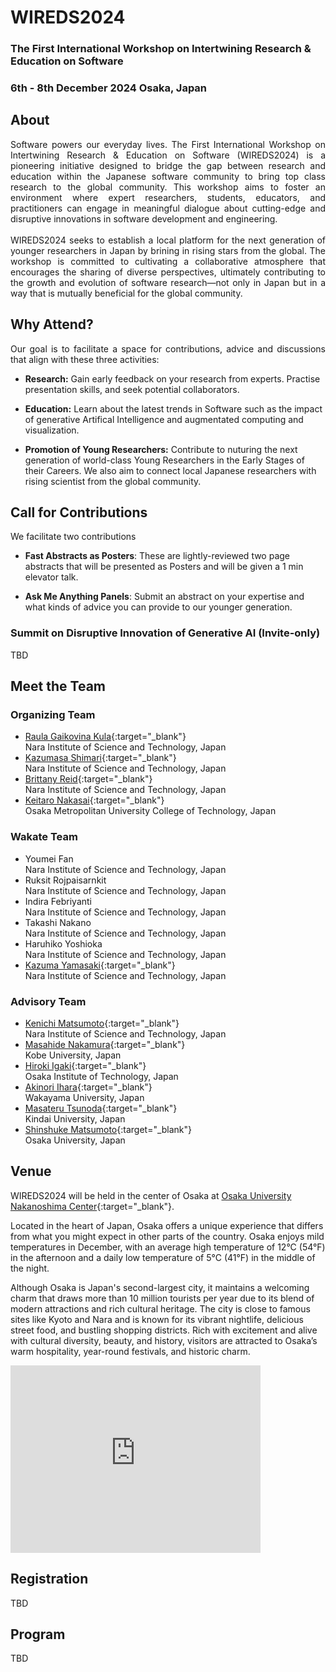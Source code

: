 # WIREDS2024

### The First International Workshop on Intertwining Research & Education on Software

### **6th - 8th December 2024 Osaka, Japan**

## About

<p style='text-align: justify;'>
Software powers our everyday lives. The First International Workshop on Intertwining Research & Education on Software (WIREDS2024) is a pioneering initiative designed to bridge the gap between research and education within the Japanese software community to bring top class research to the global community. This workshop aims to foster an environment where expert researchers, students, educators, and practitioners can engage in meaningful dialogue about cutting-edge and disruptive innovations in software development and engineering.
<br>
<br>
WIREDS2024 seeks to establish a local platform for the next generation of younger researchers in Japan by brining in rising stars from the global. The workshop is committed to cultivating a collaborative atmosphere that encourages the sharing of diverse perspectives, ultimately contributing to the growth and evolution of software research—not only in Japan but in a way that is mutually beneficial for the global community.
</p>

## Why Attend?
<p style='text-align: justify;'>
Our goal is to facilitate a space for contributions, advice and discussions that align with these three activities:
</p>

- **Research:** Gain early feedback on your research from experts. Practise presentation skills, and seek potential collaborators.

- **Education:** Learn about the latest trends in Software such as the impact of generative Artifical Intelligence and augmentated computing and visualization. 
  
- **Promotion of Young Researchers:** Contribute to nuturing the next generation of world-class Young Researchers in the Early Stages of their Careers. We also aim to connect local Japanese researchers with rising scientist from the global community.  

## Call for Contributions
<p style='text-align: justify;'>
We facilitate two contributions
</p>

- **Fast Abstracts as Posters**: These are lightly-reviewed two page abstracts that will be presented as Posters and will be given a 1 min elevator talk.

- **Ask Me Anything Panels**: Submit an abstract on your expertise and what kinds of advice you can provide to our younger generation.

### Summit on Disruptive Innovation of Generative AI (Invite-only)

TBD

## Meet the Team

### Organizing Team
- [Raula Gaikovina Kula](https://raux.github.io){:target="_blank"}<br>Nara Institute of Science and Technology, Japan
- [Kazumasa Shimari](https://k-shimari.github.io){:target="_blank"}<br>Nara Institute of Science and Technology, Japan
- [Brittany Reid](https://brittany-reid.github.io){:target="_blank"}<br>Nara Institute of Science and Technology, Japan
- [Keitaro Nakasai](https://researchmap.jp/keitaro_nakasai){:target="_blank"}<br>Osaka Metropolitan University College of Technology, Japan

### Wakate Team
- Youmei Fan<br>Nara Institute of Science and Technology, Japan
- Ruksit Rojpaisarnkit<br>Nara Institute of Science and Technology, Japan
- Indira Febriyanti<br>Nara Institute of Science and Technology, Japan
- Takashi Nakano<br>Nara Institute of Science and Technology, Japan
- Haruhiko Yoshioka<br>Nara Institute of Science and Technology, Japan
- [Kazuma Yamasaki](https://hietan.com){:target="_blank"}<br>Nara Institute of Science and Technology, Japan

### Advisory Team
- [Kenichi Matsumoto](https://researchmap.jp/KenichiMatsumoto){:target="_blank"}<br>Nara Institute of Science and Technology, Japan
- [Masahide Nakamura](https://www27.cs.kobe-u.ac.jp/~masa-n/index-e.html){:target="_blank"}<br>Kobe University, Japan
- [Hiroki Igaki](https://jp.linkedin.com/in/hiroshi-igaki-92b42650){:target="_blank"}<br>Osaka Institute of Technology, Japan
- [Akinori Ihara](https://socsel.jpn.org/index.php/akinori-ihara/){:target="_blank"}<br>Wakayama University, Japan
- [Masateru Tsunoda](https://www.kindai.ac.jp/english/research/researchers/introduce/tsunoda-masateru-bb1.html){:target="_blank"}<br>Kindai University, Japan
- [Shinshuke Matsumoto](https://sdl.ist.osaka-u.ac.jp/~shinsuke/){:target="_blank"}<br>Osaka University, Japan

## Venue

WIREDS2024 will be held in the center of Osaka at [Osaka University Nakanoshima Center](https://www.onc.osaka-u.ac.jp/){:target="_blank"}.

Located in the heart of Japan, Osaka offers a unique experience that differs from what you might expect in other parts of the country. Osaka enjoys mild temperatures in December, with an average high temperature of 12°C (54°F) in the afternoon and a daily low temperature of 5°C (41°F) in the middle of the night.

Although Osaka is Japan's second-largest city, it maintains a welcoming charm that draws more than 10 million tourists per year due to its blend of modern attractions and rich cultural heritage. The city is close to famous sites like Kyoto and Nara and is known for its vibrant nightlife, delicious street food, and bustling shopping districts. Rich with excitement and alive with cultural diversity, beauty, and history, visitors are attracted to Osaka’s warm hospitality, year-round festivals, and historic charm.

<iframe src="https://www.google.com/maps/embed?pb=!1m18!1m12!1m3!1d13122.448980000237!2d135.4872644236807!3d34.68973461677483!2m3!1f0!2f0!3f0!3m2!1i1024!2i768!4f13.1!3m3!1m2!1s0x6000e6f427728823%3A0xd361d2a346f79d9c!2sOsaka%20University%20Nakanoshima%20Center!5e0!3m2!1sen!2ssg!4v1724903993923!5m2!1sen!2ssg" width="400" height="300" style="border:0;" allowfullscreen="" loading="lazy" referrerpolicy="no-referrer-when-downgrade"></iframe>

## Registration

TBD

## Program

TBD
